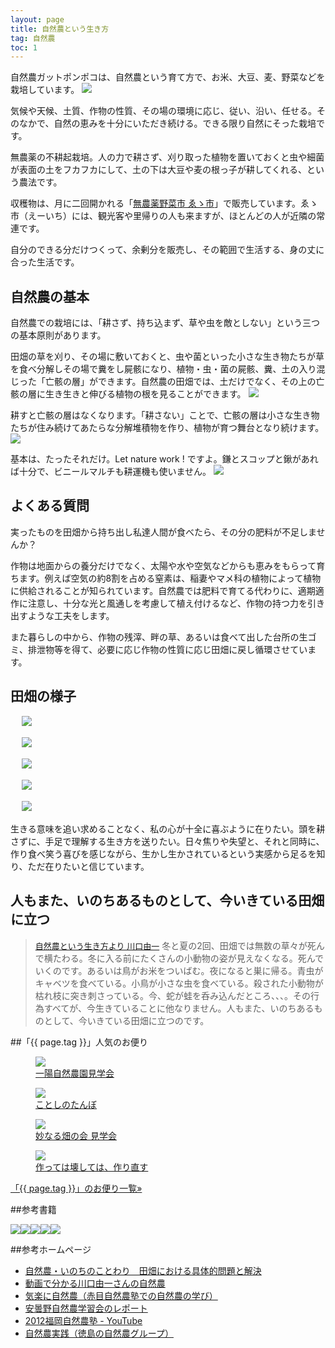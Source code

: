 ```yaml
---
layout: page
title: 自然農という生き方
tag: 自然農
toc: 1
---
```


自然農ガットポンポコは、自然農という育て方で、お米、大豆、麦、野菜などを栽培しています。
![](https://kobapan.com/f/9577520268_c0c7e03b97.jpg)

気候や天候、土質、作物の性質、その場の環境に応じ、従い、沿い、任せる。そのなかで、自然の恵みを十分にいただき続ける。できる限り自然にそった栽培です。

無農薬の不耕起栽培。人の力で耕さず、刈り取った植物を置いておくと虫や細菌が表面の土をフカフカにして、土の下は大豆や麦の根っ子が耕してくれる、という農法です。

収穫物は、月に二回開かれる「[無農薬野菜市 ゑゝ市](https://www.facebook.com/noto.a.ichi/posts/)」で販売しています。ゑゝ市（えーいち）には、観光客や里帰りの人も来ますが、ほとんどの人が近隣の常連です。

自分のできる分だけつくって、余剰分を販売し、その範囲で生活する、身の丈に合った生活です。


## 自然農の基本

自然農での栽培には、「耕さず、持ち込まず、草や虫を敵としない」という三つの基本原則があります。

田畑の草を刈り、その場に敷いておくと、虫や菌といった小さな生き物たちが草を食べ分解しその場で糞をし屍骸になり、植物・虫・菌の屍骸、糞、土の入り混じった「亡骸の層」ができます。自然農の田畑では、土だけでなく、その上の亡骸の層に生き生きと伸びる植物の根を見ることができます。
![](https://kobapan.com/f/7104076721_76094f8dbc.jpg)

耕すと亡骸の層はなくなります。「耕さない」ことで、亡骸の層は小さな生き物たちが住み続けてあたらな分解堆積物を作り、植物が育つ舞台となり続けます。
![](https://kobapan.com/f/7313622392_73b8e26ec2.jpg)

基本は、たったそれだけ。Let nature work ! ですよ。鎌とスコップと鍬があれば十分で、ビニールマルチも耕運機も使いません。
![](https://kobapan.com/f/8121253730_5c3bda7fbe.jpg)


## よくある質問

実ったものを田畑から持ち出し私達人間が食べたら、その分の肥料が不足しませんか？

作物は地面からの養分だけでなく、太陽や水や空気などからも恵みをもらって育ちます。例えば空気の約8割を占める窒素は、稲妻やマメ科の植物によって植物に供給されることが知られています。自然農では肥料で育てる代わりに、適期適作に注意し、十分な光と風通しを考慮して植え付けるなど、作物の持つ力を引き出すような工夫をします。

また暮らしの中から、作物の残滓、畔の草、あるいは食べて出した台所の生ゴミ、排泄物等を得て、必要に応じ作物の性質に応じ田畑に戻し循環させています。


## 田畑の様子

　
![](https://kobapan.com/f/30874430792_930e39d289.jpg)

　
![](https://kobapan.com/f/6123726736_bfb880bb87.jpg)

　
![](https://kobapan.com/f/6239215123_7bec91a2a2.jpg)

　
![](https://kobapan.com/f/10068235024_115a97613c.jpg)

　
![](https://kobapan.com/f/9683731217_46eee00643.jpg)


生きる意味を追い求めることなく、私の心が十全に喜ぶように在りたい。頭を耕さずに、手足で理解する生き方を送りたい。日々焦りや失望と、それと同時に、作り食べ笑う喜びを感じながら、生かし生かされているという実感から足るを知り、ただ在りたいと信じています。


## 人もまた、いのちあるものとして、今いきている田畑に立つ

> <span style="font-size:small;"><a href="http://www.amazon.co.jp/gp/product/4272320386/ref=as_li_ss_tl?ie=UTF8&camp=247&creative=7399&creativeASIN=4272320386&linkCode=as2&tag=kobapan-22">自然農という生き方より 川口由一</a></span>
冬と夏の2回、田畑では無数の草々が死んで横たわる。冬に入る前にたくさんの小動物の姿が見えなくなる。死んでいくのです。あるいは鳥がお米をついばむ。夜になると巣に帰る。青虫がキャベツを食べている。小鳥が小さな虫を食べている。殺された小動物が枯れ枝に突き刺さっている。今、蛇が蛙を呑み込んだところ、、、。その行為すべてが、今生きていることに他なりません。人もまた、いのちあるものとして、今いきている田畑に立つのです。


##「{{ page.tag }}」人気のお便り
<figure class="related-post"><a href="http://kobapan.com/blog/2016/01/18/taenaru-hatake.html"><img src="https://kobapan.com/f/23971643373_3b6661e638.jpg"/></a><figcaption><a href="http://kobapan.com/blog/2016/01/18/taenaru-hatake.html">一陽自然農園見学会</a></figcaption></figure><figure class="related-post"><a href="http://kobapan.com/blog/2016/06/29/tanbo.html"><img src="https://kobapan.com/f/27899832386_2b0f1d1e5a.jpg"/></a><figcaption><a href="http://kobapan.com/blog/2016/06/29/tanbo.html">ことしのたんぼ</a></figcaption></figure><figure class="related-post"><a href="http://kobapan.com/blog/2015/03/06/taenaru-hatake.html"><img src="https://kobapan.com/f/16525178297_de5bbe721c.jpg"/></a><figcaption><a href="http://kobapan.com/blog/2015/03/06/taenaru-hatake.html">妙なる畑の会 見学会</a></figcaption></figure><figure class="related-post"><a href="http://kobapan.com/blog/2016/05/09/kowasu.html"><img src="http://ecx.images-amazon.com/images/I/514PYS0PFHL._SX333_BO1,204,203,200_.jpg"/></a><figcaption><a href="http://kobapan.com/blog/2016/05/09/kowasu.html">作っては壊しては、作り直す</a></figcaption></figure>
<p style="clear:both;"><a href="{{site.url}}/tags/{{ page.tag }}">「{{ page.tag }}」のお便り一覧&raquo;</a></p>


##参考書籍

<a href="http://www.amazon.co.jp/gp/product/4272320386/ref=as_li_ss_il?ie=UTF8&camp=247&creative=7399&creativeASIN=4272320386&linkCode=as2&tag=kbysh-22"><img border="0" src="https://images-na.ssl-images-amazon.com/images/I/51CvSIKSSjL._SX351_BO1,204,203,200_.jpg" class="amazon-img" class="amazon-img"></a><a href="http://www.amazon.co.jp/gp/product/4883402819/ref=as_li_ss_il?ie=UTF8&camp=247&creative=7399&creativeASIN=4883402819&linkCode=as2&tag=kbysh-22"><img border="0" src="https://images-na.ssl-images-amazon.com/images/I/51X0ucAaGnL.jpg" class="amazon-img"></a><a href="http://www.amazon.co.jp/gp/product/4796677909/ref=as_li_ss_il?ie=UTF8&camp=247&creative=7399&creativeASIN=4796677909&linkCode=as2&tag=kbysh-22"><img border="0" src="https://images-na.ssl-images-amazon.com/images/I/51nyUayL89L._SX344_BO1,204,203,200_.jpg" class="amazon-img" ></a><a href="http://www.amazon.co.jp/gp/product/4883402754/ref=as_li_ss_il?ie=UTF8&camp=247&creative=7399&creativeASIN=4883402754&linkCode=as2&tag=kbysh-22"><img border="0" src="https://images-na.ssl-images-amazon.com/images/I/51udMP6NGWL._SX351_BO1,204,203,200_.jpg" class="amazon-img"></a><a href="http://www.amazon.co.jp/gp/product/4861241243/ref=as_li_ss_il?ie=UTF8&camp=247&creative=7399&creativeASIN=4861241243&linkCode=as2&tag=kbysh-22"><img border="0" src="https://images-na.ssl-images-amazon.com/images/I/51xsAAO%2B%2BkL._SX352_BO1,204,203,200_.jpg" class="amazon-img"></a>


##参考ホームページ
- [自然農・いのちのことわり　田畑における具体的問題と解決](https://shizen-nou.jimdo.com/)
- [動画で分かる川口由一さんの自然農](http://shizennou.info/?cat=3)
- [気楽に自然農（赤目自然農塾での自然農の学び）](http://iwazumi.sakura.ne.jp/)
- [安曇野自然農学習会のレポート](http://www.ultraman.gr.jp/sizennou/)
- [2012福岡自然農塾 - YouTube](https://www.youtube.com/playlist?list=PL2Bgc7LgRMGnH8BknBGn0jtnoNJjSzq8p)
- [自然農実践（徳島の自然農グループ）](http://www1.linkclub.or.jp/~amal/)
